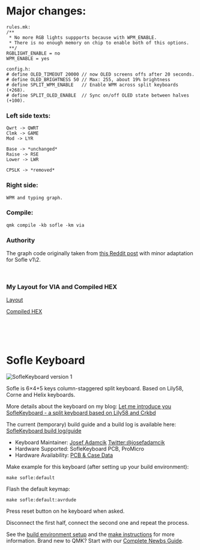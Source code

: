 # Major changes:

```
rules.mk:
/**
 * No more RGB lights suppports because with WPM_ENABLE.
 * There is no enough memory on chip to enable both of this options.
 **/
RGBLIGHT_ENABLE = no
WPM_ENABLE = yes

config.h:
# define OLED_TIMEOUT 20000 // now OLED screens offs after 20 seconds.
# define OLED_BRIGHTNESS 50 // Max: 255, about 19% brightness
# define SPLIT_WPM_ENABLE   // Enable WPM across split keyboards (+268).
# define SPLIT_OLED_ENABLE  // Sync on/off OLED state between halves (+100).
```

### Left side texts:

```
Qwrt -> QWRT
Clmk -> GAME
Mod -> LYR

Base -> *unchanged*
Raise -> RSE
Lower -> LWR

CPSLK -> *removed*
```

### Right side:

```
WPM and typing graph.
```

### Compile:

`qmk compile -kb sofle -km via`

### Authority

The graph code originally taken from [this Reddit post](https://www.reddit.com/r/nullbits/comments/iizlh2/wpm_graph_for_all_your_oled_screens/) with minor adaptation for Sofle v1\2.

<br />

### My Layout for VIA and Compiled HEX

[Layout](sofle_layout.json)

[Compiled HEX](compiled/sofle_rev1_via.hex)

<br /><br /><br />

# Sofle Keyboard

![SofleKeyboard version 1](https://raw.githubusercontent.com/josefadamcik/SofleKeyboard/master/Images/IMG_20200126_114622.jpg)

Sofle is 6×4+5 keys column-staggered split keyboard. Based on Lily58, Corne and Helix keyboards.

More details about the keyboard on my blog: [Let me introduce you SofleKeyboard - a split keyboard based on Lily58 and Crkbd](https://josef-adamcik.cz/electronics/let-me-introduce-you-sofle-keyboard-split-keyboard-based-on-lily58.html)

The current (temporary) build guide and a build log is available here: [SofleKeyboard build log/guide](https://josef-adamcik.cz/electronics/soflekeyboard-build-log-and-build-guide.html)

- Keyboard Maintainer: [Josef Adamcik](https://josef-adamcik.cz) [Twitter:@josefadamcik](https://twitter.com/josefadamcik)
- Hardware Supported: SofleKeyboard PCB, ProMicro
- Hardware Availability: [PCB & Case Data](https://github.com/josefadamcik/SofleKeyboard)

Make example for this keyboard (after setting up your build environment):

    make sofle:default

Flash the default keymap:

    make sofle:default:avrdude

Press reset button on he keyboard when asked.

Disconnect the first half, connect the second one and repeat the process.

See the [build environment setup](https://docs.qmk.fm/#/getting_started_build_tools) and the [make instructions](https://docs.qmk.fm/#/getting_started_make_guide) for more information. Brand new to QMK? Start with our [Complete Newbs Guide](https://docs.qmk.fm/#/newbs).
